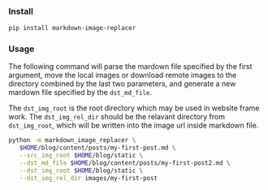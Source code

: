 ### Install

```bash
pip install markdown-image-replacer
```

### Usage

The following command will parse the mardown file specified by the first argument, move the local images or download remote images to the directory combined by the last two parameters, and generate a new mardown file specified by the `dst_md_file`.

The `dst_img_root` is the root directory which may be used in website frame work. The `dst_img_rel_dir` should be the relavant directory from `dst_img_root`, which will be written into the image url inside markdown file.

```bash
python -m markdown_image_replacer \
   $HOME/blog/content/posts/my-first-post.md \
   --src_img_root $HOME/blog/static \
   --dst_md_file $HOME/blog/content/posts/my-first-post2.md \
   --dst_img_root $HOME/blog/static \
   --dst_img_rel_dir images/my-first-post
```




